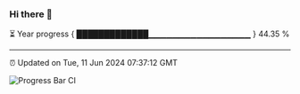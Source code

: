 ### Hi there 👋

⏳ Year progress { █████████████▁▁▁▁▁▁▁▁▁▁▁▁▁▁▁▁▁ } 44.35 %

---

⏰ Updated on Tue, 11 Jun 2024 07:37:12 GMT

![Progress Bar CI](https://github.com/IshwaranRudhara/GIT-ACTION/workflows/Progress%20Bar%20CI/badge.svg)
